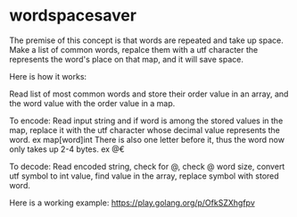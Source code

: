 # wordspacesaver
The premise of this concept is that words are repeated and take up space. Make a list of common words, repalce them with a utf character the represents the word's place on that map, and it will save space.

Here is how it works:

  Read list of most common words and store their order value in an array, and the word value with the order value in a map.
  
  To encode:
    Read input string and if word is among the stored values in the map, replace it with the utf character whose decimal value represents the word. ex map[word]int
      There is also one letter before it, thus the word now only takes up 2-4 bytes. ex @€
  
  To decode:
    Read encoded string, check for @, check @ word size, convert utf symbol to int value, find value in the array, replace symbol with stored word.
 
Here is a working example: https://play.golang.org/p/OfkSZXhgfpv
